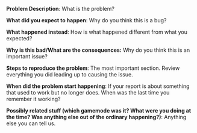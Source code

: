 **Problem Description**:
What is the problem?

**What did you expect to happen**: 
Why do you think this is a bug?

**What happened instead**:
How is what happened different from what you expected?

**Why is this bad/What are the consequences:**
Why do you think this is an important issue?

**Steps to reproduce the problem**:
The most important section. Review everything you did leading up to causing the issue.

**When did the problem start happening**:
If your report is about something that used to work but no longer does. When was the last time you remember it working?

**Possibly related stuff (which gamemode was it? What were you doing at the time? Was
anything else out of the ordinary happening?)**: Anything else you can tell us.
